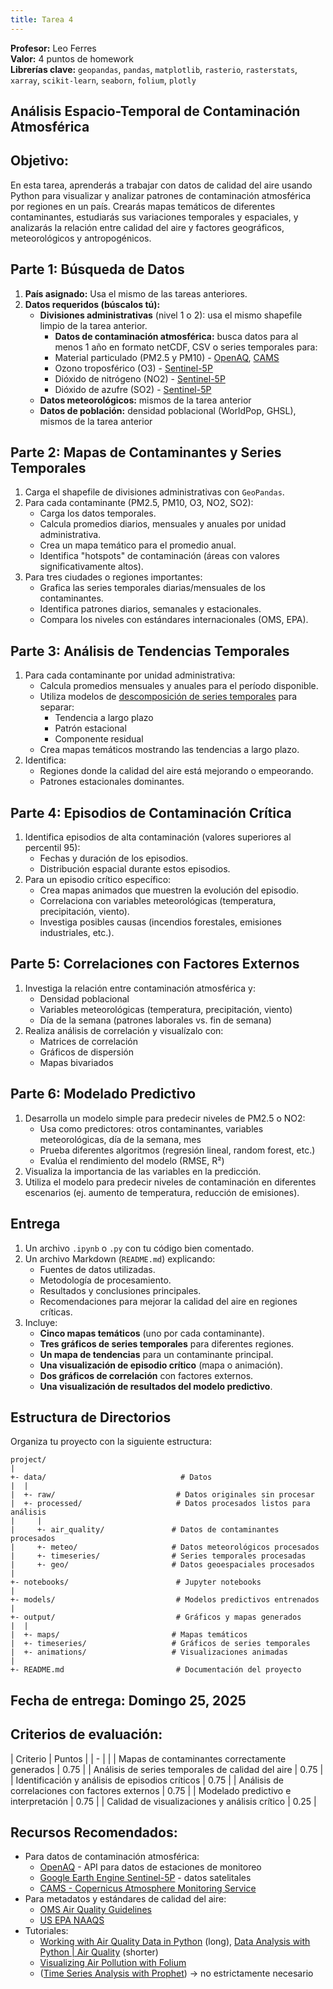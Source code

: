 ```yaml
---
title: Tarea 4
---
```


**Profesor:** Leo Ferres  
**Valor:** 4 puntos de homework  
**Librerías clave:** `geopandas`, `pandas`, `matplotlib`, `rasterio`, `rasterstats`, `xarray`, `scikit-learn`, `seaborn`, `folium`, `plotly`

## **Análisis Espacio-Temporal de Contaminación Atmosférica**

## **Objetivo:**

En esta tarea, aprenderás a trabajar con datos de calidad del aire usando Python para visualizar y analizar patrones de contaminación atmosférica por regiones en un país. Crearás mapas temáticos de diferentes contaminantes, estudiarás sus variaciones temporales y espaciales, y analizarás la relación entre calidad del aire y factores geográficos, meteorológicos y antropogénicos.



## **Parte 1: Búsqueda de Datos**

1. **País asignado:** Usa el mismo de las tareas anteriores.
2. **Datos requeridos (búscalos tú):**
    - **Divisiones administrativas** (nivel 1 o 2): usa el mismo shapefile limpio de la tarea anterior.
	    - **Datos de contaminación atmosférica:** busca datos para al menos 1 año en formato netCDF, CSV o series temporales para:
        - Material particulado (PM2.5 y PM10) - [OpenAQ](https://openaq.org/), [CAMS](https://atmosphere.copernicus.eu/)
        - Ozono troposférico (O3) - [Sentinel-5P](https://sentinels.copernicus.eu/web/sentinel/missions/sentinel-5p)
        - Dióxido de nitrógeno (NO2) - [Sentinel-5P](https://sentinels.copernicus.eu/web/sentinel/missions/sentinel-5p)
        - Dióxido de azufre (SO2) - [Sentinel-5P](https://sentinels.copernicus.eu/web/sentinel/missions/sentinel-5p)
    - **Datos meteorológicos:** mismos de la tarea anterior
    - **Datos de población:** densidad poblacional (WorldPop, GHSL), mismos de la tarea anterior



## **Parte 2: Mapas de Contaminantes y Series Temporales**

1. Carga el shapefile de divisiones administrativas con `GeoPandas`.
2. Para cada contaminante (PM2.5, PM10, O3, NO2, SO2):
    - Carga los datos temporales.
    - Calcula promedios diarios, mensuales y anuales por unidad administrativa.
    - Crea un mapa temático para el promedio anual.
    - Identifica "hotspots" de contaminación (áreas con valores significativamente altos).
3. Para tres ciudades o regiones importantes:
    - Grafica las series temporales diarias/mensuales de los contaminantes.
    - Identifica patrones diarios, semanales y estacionales.
    - Compara los niveles con estándares internacionales (OMS, EPA).



## **Parte 3: Análisis de Tendencias Temporales**

1. Para cada contaminante por unidad administrativa:
    - Calcula promedios mensuales y anuales para el período disponible.
    - Utiliza modelos de [descomposición de series temporales](https://www.youtube.com/watch?v=-aCF0_wfVwY) para separar:
        - Tendencia a largo plazo
        - Patrón estacional
        - Componente residual
    - Crea mapas temáticos mostrando las tendencias a largo plazo.
2. Identifica:
    - Regiones donde la calidad del aire está mejorando o empeorando.
    - Patrones estacionales dominantes.



## **Parte 4: Episodios de Contaminación Crítica**

1. Identifica episodios de alta contaminación (valores superiores al percentil 95):
    - Fechas y duración de los episodios.
    - Distribución espacial durante estos episodios.
2. Para un episodio crítico específico:
    - Crea mapas animados que muestren la evolución del episodio.
    - Correlaciona con variables meteorológicas (temperatura, precipitación, viento).
    - Investiga posibles causas (incendios forestales, emisiones industriales, etc.).



## **Parte 5: Correlaciones con Factores Externos**

1. Investiga la relación entre contaminación atmosférica y:
    - Densidad poblacional
    - Variables meteorológicas (temperatura, precipitación, viento)
    - Día de la semana (patrones laborales vs. fin de semana)
2. Realiza análisis de correlación y visualízalo con:
    - Matrices de correlación
    - Gráficos de dispersión
    - Mapas bivariados



## **Parte 6: Modelado Predictivo**

1. Desarrolla un modelo simple para predecir niveles de PM2.5 o NO2:
    - Usa como predictores: otros contaminantes, variables meteorológicas, día de la semana, mes
    - Prueba diferentes algoritmos (regresión lineal, random forest, etc.)
    - Evalúa el rendimiento del modelo (RMSE, R²)
2. Visualiza la importancia de las variables en la predicción.
3. Utiliza el modelo para predecir niveles de contaminación en diferentes escenarios (ej. aumento de temperatura, reducción de emisiones).



## **Entrega**

1. Un archivo `.ipynb` o `.py` con tu código bien comentado.
2. Un archivo Markdown (`README.md`) explicando:
    - Fuentes de datos utilizadas.
    - Metodología de procesamiento.
    - Resultados y conclusiones principales.
    - Recomendaciones para mejorar la calidad del aire en regiones críticas.
3. Incluye:
    - **Cinco mapas temáticos** (uno por cada contaminante).
    - **Tres gráficos de series temporales** para diferentes regiones.
    - **Un mapa de tendencias** para un contaminante principal.
    - **Una visualización de episodio crítico** (mapa o animación).
    - **Dos gráficos de correlación** con factores externos.
    - **Una visualización de resultados del modelo predictivo**.



## **Estructura de Directorios**

Organiza tu proyecto con la siguiente estructura:

```
project/
|
+- data/                              # Datos
|  |
|  +- raw/                           # Datos originales sin procesar
|  +- processed/                     # Datos procesados listos para análisis
|     |
|     +- air_quality/               # Datos de contaminantes procesados
|     +- meteo/                     # Datos meteorológicos procesados
|     +- timeseries/                # Series temporales procesadas
|     +- geo/                       # Datos geoespaciales procesados
|
+- notebooks/                        # Jupyter notebooks
|
+- models/                           # Modelos predictivos entrenados
|
+- output/                           # Gráficos y mapas generados
|  |
|  +- maps/                         # Mapas temáticos
|  +- timeseries/                   # Gráficos de series temporales
|  +- animations/                   # Visualizaciones animadas
|
+- README.md                         # Documentación del proyecto

```



## **Fecha de entrega:** Domingo 25, 2025

## **Criterios de evaluación:**

| Criterio                                          | Puntos |
| - |  |
| Mapas de contaminantes correctamente generados    | 0.75   |
| Análisis de series temporales de calidad del aire | 0.75   |
| Identificación y análisis de episodios críticos   | 0.75   |
| Análisis de correlaciones con factores externos   | 0.75   |
| Modelado predictivo e interpretación              | 0.75   |
| Calidad de visualizaciones y análisis crítico     | 0.25   |



## **Recursos Recomendados:**

- Para datos de contaminación atmosférica:
    - [OpenAQ](https://openaq.org/) - API para datos de estaciones de monitoreo
    - [Google Earth Engine Sentinel-5P](https://developers.google.com/earth-engine/datasets/catalog/sentinel-5p) - datos satelitales
    - [CAMS - Copernicus Atmosphere Monitoring Service](https://atmosphere.copernicus.eu/)
- Para metadatos y estándares de calidad del aire:
    - [OMS Air Quality Guidelines](https://www.who.int/news-room/fact-sheets/detail/ambient-\(outdoor\)-air-quality-and-health)
    - [US EPA NAAQS](https://www.epa.gov/criteria-air-pollutants/naaqs-table)
- Tutoriales:
    - [Working with Air Quality Data in Python](https://www.youtube.com/watch?v=0myaZxl4XWw) (long), [Data Analysis with Python | Air Quality](https://www.youtube.com/watch?v=77luuGwWLPg) (shorter)
    - [Visualizing Air Pollution with Folium](https://medium.com/data-science/visualizing-air-pollution-with-folium-maps-4ce1a1880677)
    - ([Time Series Analysis with Prophet](https://facebook.github.io/prophet/docs/quick_start.html)) -> no estrictamente necesario
